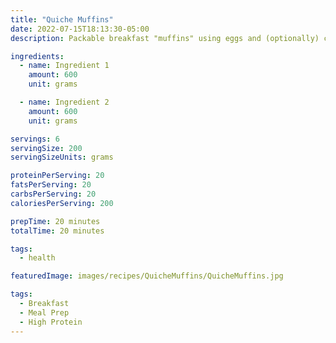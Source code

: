 ```yaml
---
title: "Quiche Muffins"
date: 2022-07-15T18:13:30-05:00
description: Packable breakfast "muffins" using eggs and (optionally) cheese as a binder, these can be made at the beginning of the week and refrigerated for easily re-heatable breakfasts all week long.

ingredients:
  - name: Ingredient 1
    amount: 600
    unit: grams

  - name: Ingredient 2
    amount: 600
    unit: grams

servings: 6
servingSize: 200
servingSizeUnits: grams

proteinPerServing: 20
fatsPerServing: 20
carbsPerServing: 20
caloriesPerServing: 200

prepTime: 20 minutes
totalTime: 20 minutes

tags:
  - health

featuredImage: images/recipes/QuicheMuffins/QuicheMuffins.jpg

tags:
  - Breakfast
  - Meal Prep
  - High Protein
---
```

